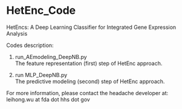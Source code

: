 # HetEnc_Code
HetEncs: A Deep Learning Classifier for Integrated Gene Expression Analysis

Codes description:  

1. run_AEmodeling_DeepNB.py  
The feature representation (first) step of HetEnc approach.  
  
2. run MLP_DeepNB.py  
The predictive modeling (second) step of HetEnc approach.
  
For more information, please contact the headache developer at: leihong.wu at fda dot hhs dot gov 
